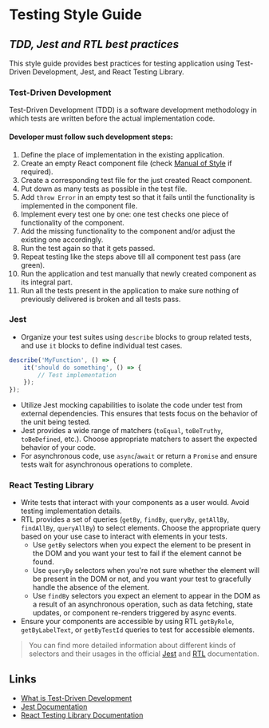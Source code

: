 # Testing Style Guide

## _TDD, Jest and RTL best practices_

This style guide provides best practices for testing application using Test-Driven Development, Jest, and React Testing Library.

### Test-Driven Development
Test-Driven Development (TDD) is a software development methodology in which tests are written before the actual implementation code.

#### **Developer** must follow such development steps:
1. Define the place of implementation in the existing application.
2. Create an empty React component file (check [Manual of Style](../react) if required).
3. Create a corresponding test file for the just created React component.
4. Put down as many tests as possible in the test file.
5. Add `throw Error` in an empty test so that it fails until the functionality is implemented in the component file.
6. Implement every test one by one: one test checks one piece of functionality of the component.
7. Add the missing functionality to the component and/or adjust the existing one accordingly.
8. Run the test again so that it gets passed.
9. Repeat testing like the steps above till all component test pass (are green).
10. Run the application and test manually that newly created component as its integral part.
11. Run all the tests present in the application to make sure nothing of previously delivered is broken and all tests pass.

### Jest
- Organize your test suites using `describe` blocks to group related tests, and use `it` blocks to define individual test cases.
```js
describe('MyFunction', () => {
    it('should do something', () => {
        // Test implementation
    });
});
```
- Utilize Jest mocking capabilities to isolate the code under test from external dependencies. This ensures that tests focus on the behavior of the unit being tested.
- Jest provides a wide range of matchers (`toEqual`, `toBeTruthy`, `toBeDefined`, etc.). Choose appropriate matchers to assert the expected behavior of your code.
- For asynchronous code, use `async`/`await` or return a `Promise` and ensure tests wait for asynchronous operations to complete.

### React Testing Library
- Write tests that interact with your components as a user would. Avoid testing implementation details.
- RTL provides a set of queries (`getBy`, `findBy`, `queryBy`, `getAllBy`, `findAllBy`, `queryAllBy`) to select elements. Choose the appropriate query based on your use case to interact with elements in your tests.
    - Use `getBy` selectors when you expect the element to be present in the DOM and you want your test to fail if the element cannot be found.
    - Use `queryBy` selectors when you're not sure whether the element will be present in the DOM or not, and you want your test to gracefully handle the absence of the element.
    - Use `findBy` selectors  you expect an element to appear in the DOM as a result of an asynchronous operation, such as data fetching, state updates, or component re-renders triggered by async events.
- Ensure your components are accessible by using RTL `getByRole`, `getByLabelText`, or `getByTestId` queries to test for accessible elements.

> You can find more detailed information about different kinds of selectors and their usages in the official [Jest][JestDocumentation] and [RTL][RTLDocumentation] documentation.

## Links
- [What is Test-Driven Development](https://www.browserstack.com/guide/what-is-test-driven-development)
- [Jest Documentation][JestDocumentation]
- [React Testing Library Documentation][RTLDocumentation]

[JestDocumentation]: https://www.browserstack.com/guide/what-is-test-driven-development
[RTLDocumentation]: https://jestjs.io/docs/getting-started